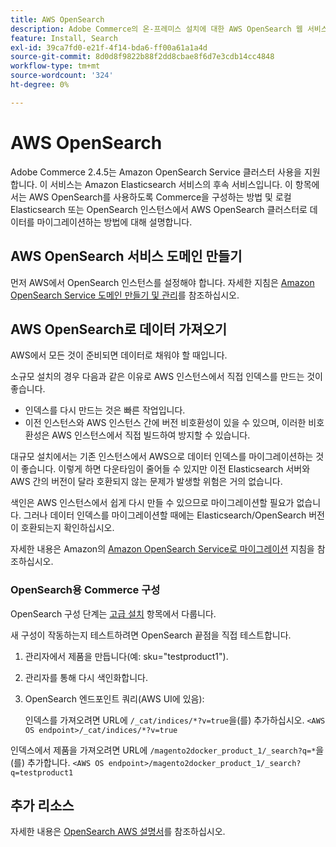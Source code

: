 ```yaml
---
title: AWS OpenSearch
description: Adobe Commerce의 온-프레미스 설치에 대한 AWS OpenSearch 웹 서비스를 구성하려면 다음 단계를 따르십시오.
feature: Install, Search
exl-id: 39ca7fd0-e21f-4f14-bda6-ff00a61a1a4d
source-git-commit: 8d0d8f9822b88f2dd8cbae8f6d7e3cdb14cc4848
workflow-type: tm+mt
source-wordcount: '324'
ht-degree: 0%

---
```


# AWS OpenSearch

Adobe Commerce 2.4.5는 Amazon OpenSearch Service 클러스터 사용을 지원합니다. 이 서비스는 Amazon Elasticsearch 서비스의 후속 서비스입니다. 이 항목에서는 AWS OpenSearch를 사용하도록 Commerce을 구성하는 방법 및 로컬 Elasticsearch 또는 OpenSearch 인스턴스에서 AWS OpenSearch 클러스터로 데이터를 마이그레이션하는 방법에 대해 설명합니다.

## AWS OpenSearch 서비스 도메인 만들기

먼저 AWS에서 OpenSearch 인스턴스를 설정해야 합니다.
자세한 지침은 [Amazon OpenSearch Service 도메인 만들기 및 관리](https://docs.aws.amazon.com/opensearch-service/latest/developerguide/createupdatedomains.html)를 참조하십시오.

## AWS OpenSearch로 데이터 가져오기

AWS에서 모든 것이 준비되면 데이터로 채워야 할 때입니다.

소규모 설치의 경우 다음과 같은 이유로 AWS 인스턴스에서 직접 인덱스를 만드는 것이 좋습니다.

* 인덱스를 다시 만드는 것은 빠른 작업입니다.
* 이전 인스턴스와 AWS 인스턴스 간에 버전 비호환성이 있을 수 있으며, 이러한 비호환성은 AWS 인스턴스에서 직접 빌드하여 방지할 수 있습니다.

대규모 설치에서는 기존 인스턴스에서 AWS으로 데이터 인덱스를 마이그레이션하는 것이 좋습니다. 이렇게 하면 다운타임이 줄어들 수 있지만 이전 Elasticsearch 서버와 AWS 간의 버전이 달라 호환되지 않는 문제가 발생할 위험은 거의 없습니다.

색인은 AWS 인스턴스에서 쉽게 다시 만들 수 있으므로 마이그레이션할 필요가 없습니다.
그러나 데이터 인덱스를 마이그레이션할 때에는 Elasticsearch/OpenSearch 버전이 호환되는지 확인하십시오.

자세한 내용은 Amazon의 [Amazon OpenSearch Service로 마이그레이션](https://docs.aws.amazon.com/opensearch-service/latest/developerguide/migration.html) 지침을 참조하십시오.

### OpenSearch용 Commerce 구성

OpenSearch 구성 단계는 [고급 설치](../../advanced.md) 항목에서 다룹니다.

새 구성이 작동하는지 테스트하려면 OpenSearch 끝점을 직접 테스트합니다.

1. 관리자에서 제품을 만듭니다(예: sku=&quot;testproduct1&quot;).
1. 관리자를 통해 다시 색인화합니다.
1. OpenSearch 엔드포인트 쿼리(AWS UI에 있음):

   인덱스를 가져오려면 URL에 `/_cat/indices/*?v=true`을(를) 추가하십시오.
   `<AWS OS endpoint>/_cat/indices/*?v=true`

인덱스에서 제품을 가져오려면 URL에 `/magento2docker_product_1/_search?q=*`을(를) 추가합니다.
`<AWS OS endpoint>/magento2docker_product_1/_search?q=testproduct1`

## 추가 리소스

자세한 내용은 [OpenSearch AWS 설명서](https://docs.aws.amazon.com/opensearch-service/index.html)를 참조하십시오.
